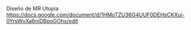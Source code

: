 Diseño de MR Utopia
https://docs.google.com/document/d/1HMoTZU36G4UUF0DEHsCKXuj-0YrsWvXa6niDBpoGOhs/edit
